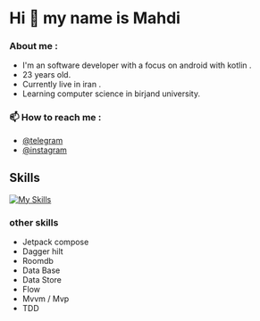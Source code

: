#                   Hi 👋 my name is Mahdi
<!--
**marshall619/marshall619** is a ✨ _special_ ✨ repository because its `README.md` (this file) appears on your GitHub profile.

Here are some ideas to get you started:

- 🔭 I’m currently working on ...
- 🌱 I’m currently learning ...
- 👯 I’m looking to collaborate on ...
- 🤔 I’m looking for help with ...
- 💬 Ask me about ...
- 📫 How to reach me: ...
- 😄 Pronouns: ...
- ⚡ Fun fact: ...
-->
### About me :  
* I'm an software developer with a focus on android with kotlin .
* 23 years old.
* Currently live in iran .  
* Learning computer science in birjand university.

### 📫 How to reach me :  
* [@telegram](https://t.me/Metti619)
* [@instagram](https://instagram.com/mahdi6.1.9?utm_source=qr&igshid=MzNlNGNkZWQ4Mg==)

## Skills
[![My Skills](https://skillicons.dev/icons?i=kotlin,java,androidstudio,cpp,git&theme=dark)](https://skillicons.dev)

### other skills
* Jetpack compose
* Dagger hilt
* Roomdb
* Data Base
* Data Store
* Flow
* Mvvm / Mvp
* TDD



